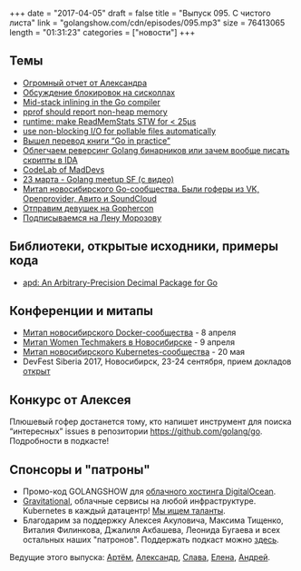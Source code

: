+++
date = "2017-04-05"
draft = false
title = "Выпуск 095. С чистого листа"
link = "golangshow.com/cdn/episodes/095.mp3"
size = 76413065
length = "01:31:23"
categories = ["новости"]
+++

## Темы

* [Огромный отчет от Александра](https://github.com/LK4D4/report/blob/master/reports/golang-04-04.md)
* [Обсуждение блокировок на сисколлах](https://groups.google.com/forum/#!topic/golang-dev/6rtBswOG3pU)
* [Mid-stack inlining in the Go compiler](https://github.com/golang/proposal/blob/bb8d543ad4c9289b8e8daf53c3c794daeff3ff9d/design/19348-midstack-inlining.md)
* [pprof should report non-heap memory](https://github.com/golang/go/issues/15848)
* [runtime: make ReadMemStats STW for < 25µs](https://github.com/golang/go/commit/4a7cf960c38d72e9f0c6f00e46e013be2a35d56e)
* [use non-blocking I/O for pollable files automatically](https://github.com/golang/go/issues/18507)
* [Вышел перевод книги “Go in practice”](http://dmkpress.com/catalog/computer/programming/978-5-97060-477-9/)
* [Облегчаем реверсинг Golang бинарников или зачем вообще писать скрипты в IDA](https://habrahabr.ru/post/325498/)
* [CodeLab of MadDevs](https://blog.maddevs.io/golang-codelab-d508bb671f40)
* [23 марта - Golang meetup SF (с видео)](https://www.meetup.com/golangsf/events/236855978/)
* [Митап новосибирского Go-сообщества. Были гоферы из VK, Openprovider, Авито и SoundCloud](https://youtu.be/WwCWUEO7tqI)
* [Отправим девушек на Gophercon](https://www.generosity.com/community-fundraising/women-who-go-to-gophercon)
* [Подписываемся на Лену Морозову](https://github.com/lelenanam)

## Библиотеки, открытые исходники, примеры кода

* [apd: An Arbitrary-Precision Decimal Package for Go](https://www.cockroachlabs.com/blog/apd-arbitrary-precision-decimal-package/)

## Конференции и митапы

* [Митап новосибирского Docker-сообщества](https://www.meetup.com/Docker-Novosibirsk/events/237627540/) - 8 апреля
* [Митап Women Techmakers в Новосибирске](https://www.meetup.com/GDGNsk/events/238403529/) - 9 апреля
* [Митап новосибирского Kubernetes-сообщества](https://www.meetup.com/Kubernetes-Novosibirsk/events/238732751/) - 20 мая
* DevFest Siberia 2017, Новосибирск, 23-24 сентября, прием докладов [открыт](https://bit.ly/dfSiberia17-c4p)

## Конкурс от Алексея

Плюшевый гофер достанется тому, кто напишет инструмент для поиска “интересных” issues в репозитории https://github.com/golang/go.
Подробности в подкасте!

## Спонсоры и "патроны"

- Промо-код GOLANGSHOW для [облачного хостинга DigitalOcean](https://www.digitalocean.com/?utm_campaign=golangshow&utm_medium=podcast&refcode=63eedb038a3e).
- [Gravitational](http://gravitational.com), облачные сервисы на любой инфраструктуре. Kubernetes в каждый датацентр! [Мы ищем таланты](https://github.com/gravitational/careers).
- Благодарим за поддержку Алексея Акуловича, Максима Тищенко, Виталия Филинкова, Джалиля Акбашева, Леонида Бугаева и всех остальных наших "патронов". Поддержать подкаст можно [здесь](https://www.patreon.com/golangshow).

Ведущие этого выпуска:  [Артём](https://twitter.com/miolini), [Александр](https://twitter.com/LK4D4math), [Слава](https://twitter.com/m0sth8), [Елена](https://twitter.com/webdeva), [Андрей](https://twitter.com/dadabird).
